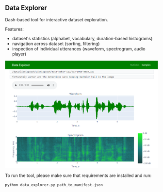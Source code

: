 Data Explorer
-------------

Dash-based tool for interactive dataset exploration. 

Features:
- dataset's statistics (alphabet, vocabulary, duration-based histograms)
- navigation across dataset (sorting, filtering)
- inspection of individual utterances (waveform, spectrogram, audio player)

![Data Explorer](screenshot.png)

To run the tool, please make sure that requirements are installed and run:

```
python data_explorer.py path_to_manifest.json
```

